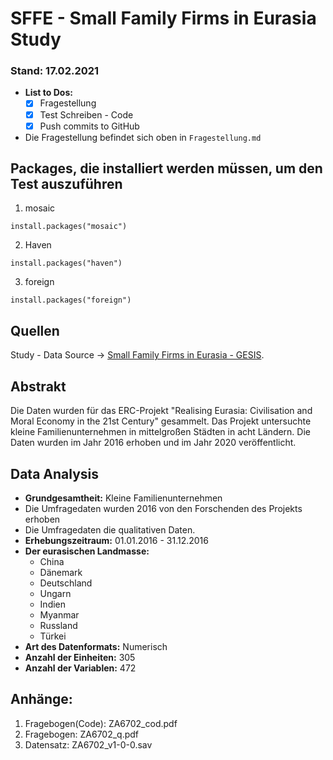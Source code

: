 # SFFE - Small Family Firms in Eurasia Study
### Stand: 17.02.2021
- **List to Dos:**
    - [x] Fragestellung
    - [x] Test Schreiben - Code
    - [x] Push commits to GitHub
    
- Die Fragestellung befindet sich oben in `Fragestellung.md`

## Packages, die installiert werden müssen, um den Test auszuführen
1. mosaic 

```
install.packages("mosaic")
```

2. Haven

```
install.packages("haven")
```

3. foreign
```
install.packages("foreign")
```
## Quellen  
Study - Data Source → [Small Family Firms in Eurasia - GESIS](https://search.gesis.org/research_data/ZA6702).

## Abstrakt 
Die Daten wurden für das ERC-Projekt "Realising Eurasia: Civilisation and Moral Economy in the 21st Century" gesammelt.
Das Projekt untersuchte kleine Familienunternehmen in mittelgroßen Städten in acht Ländern. Die Daten wurden im Jahr 2016 erhoben und im Jahr 2020 veröffentlicht.

## Data Analysis
- **Grundgesamtheit:** Kleine Familienunternehmen
- Die Umfragedaten wurden 2016 von den Forschenden des Projekts erhoben
- Die Umfragedaten die qualitativen Daten.
- **Erhebungszeitraum:** 01.01.2016 - 31.12.2016
- **Der eurasischen Landmasse:** 
    - China 
    - Dänemark 
    - Deutschland
    - Ungarn
    - Indien
    - Myanmar
    - Russland
    - Türkei
- **Art des Datenformats:** Numerisch
- **Anzahl der Einheiten:** 305
- **Anzahl der Variablen:** 472

## Anhänge:
1. Fragebogen(Code): ZA6702_cod.pdf 
2. Fragebogen: ZA6702_q.pdf
3. Datensatz: ZA6702_v1-0-0.sav
 

 


